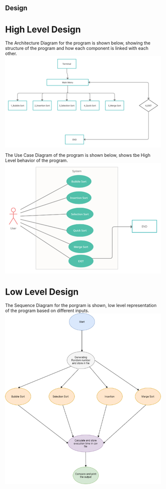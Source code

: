 ## Design
# High Level Design
The Architecture Diagram for the program is shown below, showing the structure of the program and how each component is linked with each other.
![Architecture](https://github.com/Kratos-28/258349_MINI_PROJECT/blob/master/2_Architecture/Architecture%20Diagram.png)

The Use Case Diagram of the program is shown below, shows tbe High Level behavior of the program.
![Use Case](https://github.com/Kratos-28/258349_MINI_PROJECT/blob/master/2_Architecture/Use%20Case%20Diagram.png)
# Low Level Design
The Sequence Diagram for the porgram is shown, low level representation of the program based on different inputs.
![Sequence](https://github.com/Kratos-28/258349_MINI_PROJECT/blob/master/2_Architecture/sequence.png)

